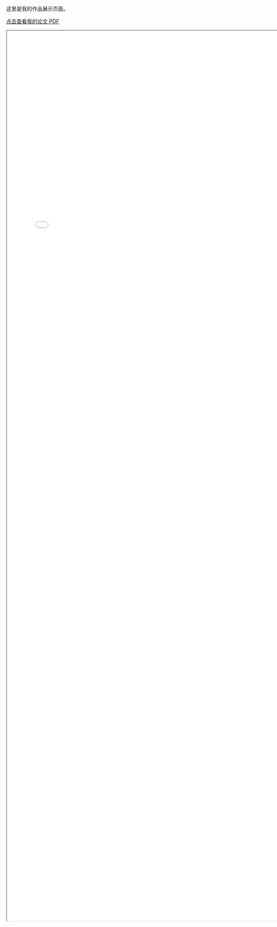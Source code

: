 
这里是我的作品展示页面。

[点击查看我的论文 PDF](static/assets/portfolio.pdf)

<iframe src="static/assets/portfolio.pdf" width="150%" height="2400px">
    您的浏览器不支持内嵌 PDF 文件，请[点击这里下载 PDF 文件](static/assets/portfolio.pdf)。
</iframe>
